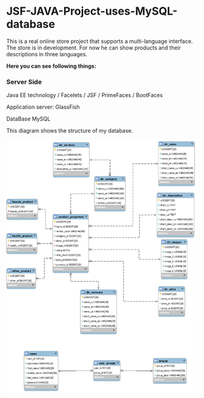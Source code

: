 # JSF-JAVA-Project-uses-MySQL-database

This is a real online store project that supports a multi-language interface. The store is in development. For now he can show products and their descriptions in three languages.

<p><b>Here you can see following things: </b></p>
 
 <h3> Server Side</h3> 

 Java EE technology /  Facelets / JSF / PrimeFaces / BootFaces </br>
 
 Application server: GlassFish </br>
 
 DataBase MySQL </br>
  
<p>This diagram shows the structure of my database.</p>



![Image alt](https://github.com/Viacheslav77/JSF-JAVA-Project/blob/master/web/resources/images/db1.png)
